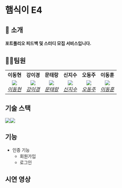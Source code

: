 # 햄식이 E4

## 📑 소개
#### 포트폴리오 피드백 및 스터디 모집 서비스입니다. 

## 💇‍♂️팀원  

<table>
    <tr align="center">
        <td><B>이동현<B></td>
        <td><B>강이경<B></td>
        <td><B>문태랑<B></td>
        <td><B>신지수<B></td>
        <td><B>오동주<B></td>
        <td><B>이동훈<B></td>
    </tr>
    <tr align="center">
        <td>
            <img src="https://avatars.githubusercontent.com/u/151101433?v=4?size=150">
            <br>
            <a href="https://github.com/hyun0509-iva"><I>이동현</I></a>
        </td>
        <td>
            <img src="https://avatars.githubusercontent.com/u/143483436?v=4?size=150">
            <br>
            <a href="https://github.com/Yiky000"><I>강이경</I></a>
        </td>
        <td>
            <img src="https://avatars.githubusercontent.com/u/81846002?v=4?size=150">
            <br>
            <a href="https://github.com/RangCloud"><I>문태랑</I></a>
        </td>
        <td>
            <img src="https://avatars.githubusercontent.com/u/114233139?v=4?size=150">
            <br>
            <a href="https://github.com/catmaker"><I>신지수</I></a>
        </td>
        <td>
            <img src="https://avatars.githubusercontent.com/u/143368163?v=4?size=150">
            <br>
            <a href="https://github.com/yuio12"><I>오동주</I></a>
        </td>
        <td>
            <img src="https://avatars.githubusercontent.com/u/77167015?v=4?size=150">
            <br>
            <a href="https://github.com/Dong-Hoon94"><I>이동훈</I></a>
        </td>
    </tr>
</table>


## 기술 스택
<img src="https://camo.githubusercontent.com/494b0f23952229478851f520adfe3e140e629a5f0423e7c9d6c333ed88be65a0/68747470733a2f2f696d672e736869656c64732e696f2f62616467652f52656163742d3631444146423f7374796c653d666c61742d737175617265266c6f676f3d5265616374266c6f676f436f6c6f723d7768697465" /><img src="https://camo.githubusercontent.com/7b5faed2109f9889f33b9db197d0c222e74ca52029b20bba0a08ce2e60df62d4/68747470733a2f2f696d672e736869656c64732e696f2f62616467652f7265616374526f757465722d4341343234353f7374796c653d666c61742d737175617265266c6f676f3d7265616374526f75746572266c6f676f436f6c6f723d303030" /><img src="" />

## 기능 
 - 인증 기능  
   -  회원가입
   -  로그인




## 시연 영상
